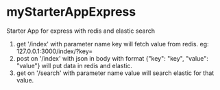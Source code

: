 # myStarterAppExpress
Starter App for express with redis and elastic search

1. get '/index' with parameter name key will fetch value from redis.
  eg: 127.0.0.1:3000/index/?key=
2. post on '/index' with json in body with format {"key": "key", "value": "value"} will put data in redis and elastic.
3. get on '/search' with parameter name value will search elastic for that value.
